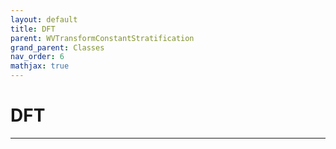 ```yaml
---
layout: default
title: DFT
parent: WVTransformConstantStratification
grand_parent: Classes
nav_order: 6
mathjax: true
---
```


#  DFT




---

